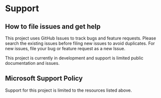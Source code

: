 # Support

## How to file issues and get help  

This project uses GitHub Issues to track bugs and feature requests. Please search the existing 
issues before filing new issues to avoid duplicates.  For new issues, file your bug or
feature request as a new Issue.

This project is currently in development and support is limited public documentation and issues.

## Microsoft Support Policy  

Support for this project is limited to the resources listed above.
